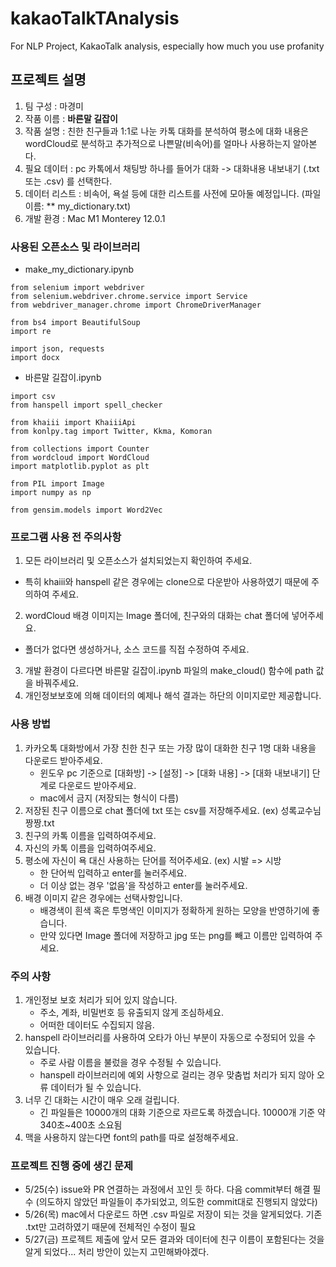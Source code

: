 # kakaoTalkTAnalysis
For NLP Project,  KakaoTalk analysis, especially how much you use profanity


## 프로젝트 설명
1. 팀 구성 : 마경미
2. 작품 이름 : **바른말 길잡이**
3. 작품 설명 : 친한 친구들과 1:1로 나눈 카톡 대화를 분석하여 평소에 대화 내용은 wordCloud로 분석하고 추가적으로 나쁜말(비속어)를 얼마나 사용하는지 알아본다.
4. 필요 데이터 : pc 카톡에서 채팅방 하나를 들어가 대화 -> 대화내용 내보내기 (.txt 또는 .csv) 를 선택한다.
5. 데이터 리스트 : 비속어, 욕설 등에 대한 리스트를 사전에 모아둘 예정입니다. (파일 이름: ** my_dictionary.txt)
6. 개발 환경 : Mac M1 Monterey 12.0.1

### 사용된 오픈소스 및 라이브러리

- make_my_dictionary.ipynb
```
from selenium import webdriver
from selenium.webdriver.chrome.service import Service
from webdriver_manager.chrome import ChromeDriverManager

from bs4 import BeautifulSoup
import re

import json, requests
import docx

```
- 바른말 길잡이.ipynb
``` import time
import csv
from hanspell import spell_checker

from khaiii import KhaiiiApi
from konlpy.tag import Twitter, Kkma, Komoran

from collections import Counter
from wordcloud import WordCloud
import matplotlib.pyplot as plt

from PIL import Image
import numpy as np

from gensim.models import Word2Vec
```

### 프로그램 사용 전 주의사항
1. 모든 라이브러리 및 오픈소스가 설치되었는지 확인하여 주세요.
  - 특히 khaiii와 hanspell 같은 경우에는 clone으로 다운받아 사용하였기 때문에 주의하여 주세요.
2. wordCloud 배경 이미지는 Image 폴더에, 친구와의 대화는 chat 폴더에 넣어주세요.
  - 폴더가 없다면 생성하거나, 소스 코드를 직접 수정하여 주세요.
3. 개발 환경이 다르다면 바른말 길잡이.ipynb 파일의 make_cloud() 함수에 path 값을 바꿔주세요.
4. 개인정보보호에 의해 데이터의 예제나 해석 결과는 하단의 이미지로만 제공합니다.


### 사용 방법

1. 카카오톡 대화방에서 가장 친한 친구 또는 가장 많이 대화한 친구 1명 대화 내용을 다운로드 받아주세요.
    * 윈도우 pc 기준으로 [대화방] -> [설정] -> [대화 내용] -> [대화 내보내기] 단계로 다운로드 받아주세요.
    * mac에서 금지 (저장되는 형식이 다름)
2. 저장된 친구 이름으로 chat 폴더에 txt 또는 csv를 저장해주세요. (ex) 성록교수님짱짱.txt
3. 친구의 카톡 이름을 입력하여주세요.
4. 자신의 카톡 이름을 입력하여주세요.
5. 평소에 자신이 욕 대신 사용하는 단어를 적어주세요. (ex) 시발 => 시방
    * 한 단어씩 입력하고 enter를 눌러주세요.
    * 더 이상 없는 경우 '없음'을 작성하고 enter를 눌러주세요.
6. 배경 이미지 같은 경우에는 선택사항입니다.
    * 배경색이 흰색 혹은 투명색인 이미지가 정확하게 원하는 모양을 반영하기에 좋습니다.
    * 만약 있다면 Image 폴더에 저장하고 jpg 또는 png를 빼고 이름만 입력하여 주세요.


### 주의 사항

1. 개인정보 보호 처리가 되어 있지 않습니다.
    * 주소, 계좌, 비밀번호 등 유출되지 않게 조심하세요.
    * 어떠한 데이터도 수집되지 않음.
2. hanspell 라이브러리를 사용하여 오타가 아닌 부분이 자동으로 수정되어 있을 수 있습니다.
    * 주로 사람 이름을 불렀을 경우 수정될 수 있습니다.
    * hanspell 라이브러리에 예외 사항으로 걸리는 경우 맞춤법 처리가 되지 않아 오류 데이터가 될 수 있습니다.
3. 너무 긴 대화는 시간이 매우 오래 걸립니다.
    * 긴 파일들은 10000개의 대화 기준으로 자르도록 하겠습니다. 10000개 기준 약 340초~400초 소요됨
4. 맥을 사용하지 않는다면 font의 path를 따로 설정해주세요.

### 프로젝트 진행 중에 생긴 문제
- 5/25(수) issue와 PR 연결하는 과정에서 꼬인 듯 하다. 다음 commit부터 해결 필수  (의도하지 않았던 파일들이 추가되었고, 의도한 commit대로 진행되지 않았다)
- 5/26(목) mac에서 다운로드 하면 .csv 파일로 저장이 되는 것을 알게되었다. 기존 .txt만 고려하였기 때문에 전체적인 수정이 필요
- 5/27(금) 프로젝트 제출에 앞서 모든 결과와 데이터에 친구 이름이 포함된다는 것을 알게 되었다... 처리 방안이 있는지 고민해봐야겠다.
